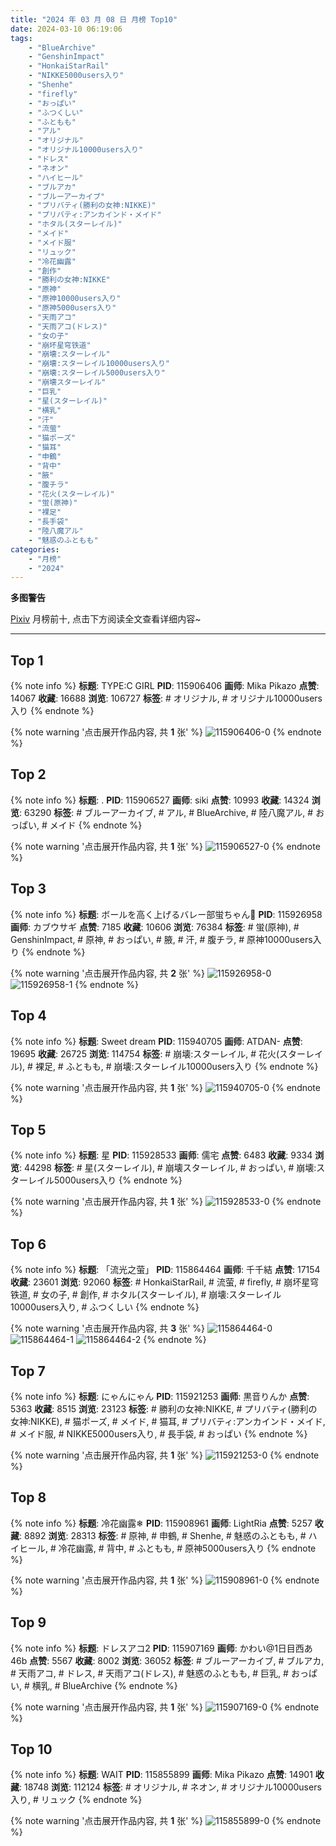 ```yaml
---
title: "2024 年 03 月 08 日 月榜 Top10"
date: 2024-03-10 06:19:06
tags:
    - "BlueArchive"
    - "GenshinImpact"
    - "HonkaiStarRail"
    - "NIKKE5000users入り"
    - "Shenhe"
    - "firefly"
    - "おっぱい"
    - "ふつくしい"
    - "ふともも"
    - "アル"
    - "オリジナル"
    - "オリジナル10000users入り"
    - "ドレス"
    - "ネオン"
    - "ハイヒール"
    - "ブルアカ"
    - "ブルーアーカイブ"
    - "プリバティ(勝利の女神:NIKKE)"
    - "プリバティ:アンカインド・メイド"
    - "ホタル(スターレイル)"
    - "メイド"
    - "メイド服"
    - "リュック"
    - "冷花幽露"
    - "創作"
    - "勝利の女神:NIKKE"
    - "原神"
    - "原神10000users入り"
    - "原神5000users入り"
    - "天雨アコ"
    - "天雨アコ(ドレス)"
    - "女の子"
    - "崩坏星穹铁道"
    - "崩壊:スターレイル"
    - "崩壊:スターレイル10000users入り"
    - "崩壊:スターレイル5000users入り"
    - "崩壊スターレイル"
    - "巨乳"
    - "星(スターレイル)"
    - "横乳"
    - "汗"
    - "流萤"
    - "猫ポーズ"
    - "猫耳"
    - "申鶴"
    - "背中"
    - "腋"
    - "腹チラ"
    - "花火(スターレイル)"
    - "蛍(原神)"
    - "裸足"
    - "長手袋"
    - "陸八魔アル"
    - "魅惑のふともも"
categories:
    - "月榜"
    - "2024"
---
```


<i class="fa fa-triangle-exclamation"></i>**多图警告**<i class="fa fa-triangle-exclamation"></i>

[Pixiv](https://www.pixiv.net/) 月榜前十, 点击下方阅读全文查看详细内容~

<!-- more -->

---

## Top 1

{% note info %}
**标题**: TYPE:C GIRL
**PID**: 115906406 **画师**: Mika Pikazo
**点赞**: 14067 **收藏**: 16688 **浏览**: 106727
**标签**: # オリジナル, # オリジナル10000users入り
{% endnote %}

{% note warning '点击展开作品内容, 共 **1** 张' %}
![115906406-0](https://i.pixiv.re/img-original/img/2024/02/10/00/00/06/115906406_p0.jpg)
{% endnote %}

## Top 2

{% note info %}
**标题**: .
**PID**: 115906527 **画师**: siki
**点赞**: 10993 **收藏**: 14324 **浏览**: 63290
**标签**: # ブルーアーカイブ, # アル, # BlueArchive, # 陸八魔アル, # おっぱい, # メイド
{% endnote %}

{% note warning '点击展开作品内容, 共 **1** 张' %}
![115906527-0](https://i.pixiv.re/img-original/img/2024/02/10/00/00/25/115906527_p0.jpg)
{% endnote %}

## Top 3

{% note info %}
**标题**: ボールを高く上げるバレー部蛍ちゃん🏐
**PID**: 115926958 **画师**: カブウサギ
**点赞**: 7185 **收藏**: 10606 **浏览**: 76384
**标签**: # 蛍(原神), # GenshinImpact, # 原神, # おっぱい, # 腋, # 汗, # 腹チラ, # 原神10000users入り
{% endnote %}

{% note warning '点击展开作品内容, 共 **2** 张' %}
![115926958-0](https://i.pixiv.re/img-original/img/2024/02/10/18/13/08/115926958_p0.jpg)
![115926958-1](https://i.pixiv.re/img-original/img/2024/02/10/18/13/08/115926958_p1.jpg)
{% endnote %}

## Top 4

{% note info %}
**标题**: Sweet dream
**PID**: 115940705 **画师**: ATDAN-
**点赞**: 19695 **收藏**: 26725 **浏览**: 114754
**标签**: # 崩壊:スターレイル, # 花火(スターレイル), # 裸足, # ふともも, # 崩壊:スターレイル10000users入り
{% endnote %}

{% note warning '点击展开作品内容, 共 **1** 张' %}
![115940705-0](https://i.pixiv.re/img-original/img/2024/02/11/06/12/16/115940705_p0.png)
{% endnote %}

## Top 5

{% note info %}
**标题**: 星
**PID**: 115928533 **画师**: 儒宅
**点赞**: 6483 **收藏**: 9334 **浏览**: 44298
**标签**: # 星(スターレイル), # 崩壊スターレイル, # おっぱい, # 崩壊:スターレイル5000users入り
{% endnote %}

{% note warning '点击展开作品内容, 共 **1** 张' %}
![115928533-0](https://i.pixiv.re/img-original/img/2024/02/10/19/09/12/115928533_p0.jpg)
{% endnote %}

## Top 6

{% note info %}
**标题**: 「流光之萤」
**PID**: 115864464 **画师**: 千千結
**点赞**: 17154 **收藏**: 23601 **浏览**: 92060
**标签**: # HonkaiStarRail, # 流萤, # firefly, # 崩坏星穹铁道, # 女の子, # 創作, # ホタル(スターレイル), # 崩壊:スターレイル10000users入り, # ふつくしい
{% endnote %}

{% note warning '点击展开作品内容, 共 **3** 张' %}
![115864464-0](https://i.pixiv.re/img-original/img/2024/02/08/13/21/47/115864464_p0.jpg)
![115864464-1](https://i.pixiv.re/img-original/img/2024/02/08/13/21/47/115864464_p1.jpg)
![115864464-2](https://i.pixiv.re/img-original/img/2024/02/08/13/21/47/115864464_p2.jpg)
{% endnote %}

## Top 7

{% note info %}
**标题**: にゃんにゃん
**PID**: 115921253 **画师**: 黒音りんか
**点赞**: 5363 **收藏**: 8515 **浏览**: 23123
**标签**: # 勝利の女神:NIKKE, # プリバティ(勝利の女神:NIKKE), # 猫ポーズ, # メイド, # 猫耳, # プリバティ:アンカインド・メイド, # メイド服, # NIKKE5000users入り, # 長手袋, # おっぱい
{% endnote %}

{% note warning '点击展开作品内容, 共 **1** 张' %}
![115921253-0](https://i.pixiv.re/img-original/img/2024/02/10/14/06/16/115921253_p0.png)
{% endnote %}

## Top 8

{% note info %}
**标题**: 冷花幽露❄
**PID**: 115908961 **画师**: LightRia
**点赞**: 5257 **收藏**: 8892 **浏览**: 28313
**标签**: # 原神, # 申鶴, # Shenhe, # 魅惑のふともも, # ハイヒール, # 冷花幽露, # 背中, # ふともも, # 原神5000users入り
{% endnote %}

{% note warning '点击展开作品内容, 共 **1** 张' %}
![115908961-0](https://i.pixiv.re/img-original/img/2024/02/10/01/01/56/115908961_p0.jpg)
{% endnote %}

## Top 9

{% note info %}
**标题**: ドレスアコ2
**PID**: 115907169 **画师**: かわい@1日目西あ46b
**点赞**: 5567 **收藏**: 8002 **浏览**: 36052
**标签**: # ブルーアーカイブ, # ブルアカ, # 天雨アコ, # ドレス, # 天雨アコ(ドレス), # 魅惑のふともも, # 巨乳, # おっぱい, # 横乳, # BlueArchive
{% endnote %}

{% note warning '点击展开作品内容, 共 **1** 张' %}
![115907169-0](https://i.pixiv.re/img-original/img/2024/02/10/00/08/16/115907169_p0.jpg)
{% endnote %}

## Top 10

{% note info %}
**标题**: WAIT
**PID**: 115855899 **画师**: Mika Pikazo
**点赞**: 14901 **收藏**: 18748 **浏览**: 112124
**标签**: # オリジナル, # ネオン, # オリジナル10000users入り, # リュック
{% endnote %}

{% note warning '点击展开作品内容, 共 **1** 张' %}
![115855899-0](https://i.pixiv.re/img-original/img/2024/02/08/02/00/00/115855899_p0.png)
{% endnote %}
